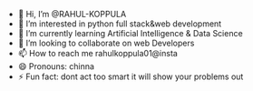 - 👋 Hi, I’m @RAHUL-KOPPULA
- 👀 I’m interested in python full stack&web development
- 🌱 I’m currently learning Artificial Intelligence & Data Science
- 💞️ I’m looking to collaborate on web Developers
- 📫 How to reach me rahulkoppula01@insta
- 😄 Pronouns: chinna
- ⚡ Fun fact: dont act too smart it will show your problems out

<!---
RAHUL-KOPPULA/RAHUL-KOPPULA is a ✨ special ✨ repository because its `README.md` (this file) appears on your GitHub profile.
You can click the Preview link to take a look at your changes.
--->

